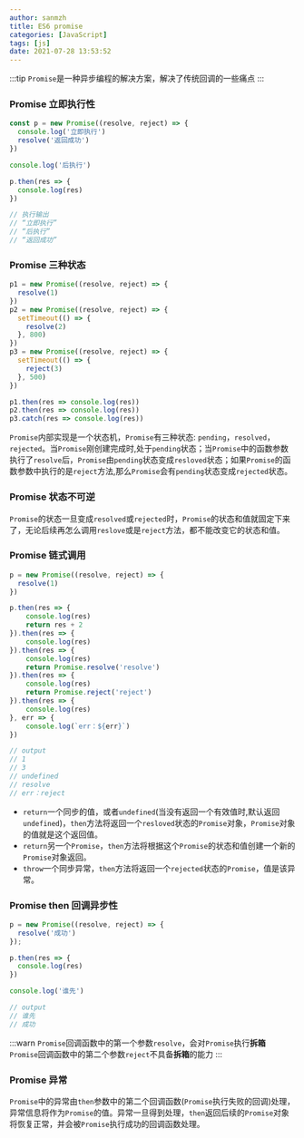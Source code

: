 ```yaml
---
author: sanmzh
title: ES6 promise
categories: [JavaScript]
tags: [js]
date: 2021-07-28 13:53:52
---
```


<Boxx changeTime="30000"/>

:::tip
`Promise`是一种异步编程的解决方案，解决了传统回调的一些痛点
:::

### Promise 立即执行性
```js
const p = new Promise((resolve, reject) => {
  console.log('立即执行')
  resolve('返回成功')
})

console.log('后执行')

p.then(res => {
  console.log(res)
})

// 执行输出
// “立即执行”
// “后执行”
// “返回成功”
```

### Promise 三种状态
```js
p1 = new Promise((resolve, reject) => {
  resolve(1)
})
p2 = new Promise((resolve, reject) => {
  setTimeout(() => {
    resolve(2)
  }, 800)
})
p3 = new Promise((resolve, reject) => {
  setTimeout(() => {
    reject(3)
  }, 500)
})

p1.then(res => console.log(res))
p2.then(res => console.log(res))
p3.catch(res => console.log(res))
```
`Promise`内部实现是一个状态机，`Promise`有三种状态: `pending`，`resolved`，`rejected`。当`Promise`刚创建完成时,处于`pending`状态；当`Promise`中的函数参数执行了`resolve`后，`Promise`由`pending`状态变成`resloved`状态；如果`Promise`的函数参数中执行的是`reject`方法,那么`Promise`会有`pending`状态变成`rejected`状态。

### Promise 状态不可逆
`Promise`的状态一旦变成`resolved`或`rejected`时，`Promise`的状态和值就固定下来了，无论后续再怎么调用`reslove`或是`reject`方法，都不能改变它的状态和值。

### Promise 链式调用
```js
p = new Promise((resolve, reject) => {
  resolve(1)
})

p.then(res => {
    console.log(res)
    return res + 2
}).then(res => {
    console.log(res)
}).then(res => {
    console.log(res)
    return Promise.resolve('resolve')
}).then(res => {
    console.log(res)
    return Promise.reject('reject')
}).then(res => {
    console.log(res)
}, err => {
    console.log(`err：${err}`)
})

// output
// 1
// 3
// undefined
// resolve
// err：reject
```
- `return`一个同步的值，或者`undefined`(当没有返回一个有效值时,默认返回`undefined`)，`then`方法将返回一个`resloved`状态的`Promise`对象，`Promise`对象的值就是这个返回值。
- `return`另一个`Promise`，`then`方法将根据这个`Promise`的状态和值创建一个新的`Promise`对象返回。
- `throw`一个同步异常，`then`方法将返回一个`rejected`状态的`Promise`，值是该异常。

### Promise then 回调异步性
```js
p = new Promise((resolve, reject) => {
  resolve('成功')
});

p.then(res => {
  console.log(res)
})

console.log('谁先')

// output
// 谁先
// 成功
```
:::warn
`Promise`回调函数中的第一个参数`resolve`，会对`Promise`执行**拆箱**
`Promise`回调函数中的第二个参数`reject`不具备**拆箱**的能力
:::

### Promise 异常
`Promise`中的异常由`then`参数中的第二个回调函数(`Promise`执行失败的回调)处理，异常信息将作为`Promise`的值。异常一旦得到处理，`then`返回后续的`Promise`对象将恢复正常，并会被`Promise`执行成功的回调函数处理。